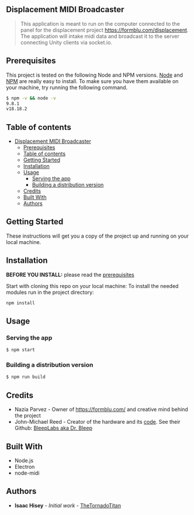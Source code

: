## Displacement MIDI Broadcaster

> This application is meant to run on the computer connected to the panel for the displacement project https://formblu.com/displacement. The application will intake midi data and broadcast it to the server connecting Unity clients via socket.io.

## Prerequisites

This project is tested on the following Node and NPM versions.
[Node](http://nodejs.org/) and [NPM](https://npmjs.org/) are really easy to install.
To make sure you have them available on your machine,
try running the following command.

```sh
$ npm -v && node -v
9.8.1
v18.18.2
```

## Table of contents

- [Displacement MIDI Broadcaster](#Displacement-MIDI-Broadcaster)
  - [Prerequisites](#prerequisites)
  - [Table of contents](#table-of-contents)
  - [Getting Started](#getting-started)
  - [Installation](#installation)
  - [Usage](#usage)
    - [Serving the app](#serving-the-app)
    - [Building a distribution version](#building-a-distribution-version)
  - [Credits](#credits)
  - [Built With](#built-with)
  - [Authors](#authors)

## Getting Started

These instructions will get you a copy of the project up and running on your local machine.

## Installation

**BEFORE YOU INSTALL:** please read the [prerequisites](#prerequisites)

Start with cloning this repo on your local machine:
To install the needed modules run in the project directory:
```sh
npm install
```
## Usage

### Serving the app

```sh
$ npm start
```

### Building a distribution version

```sh
$ npm run build
```

## Credits

- Nazia Parvez - Owner of https://formblu.com/ and creative mind behind the project
- John-Michael Reed - Creator of the hardware and its [code](https://github.com/BleepLabs/Parvez-touch-panel). See their Github: [BleepLabs aka Dr. Bleep](https://github.com/BleepLabs)

## Built With

- Node.js
- Electron
- node-midi

## Authors

- **Isaac Hisey** - _Initial work_ - [TheTornadoTitan](https://github.com/thetornadotitan)
